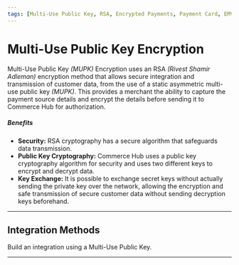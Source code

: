 ```yaml
---
tags: [Multi-Use Public Key, RSA, Encrypted Payments, Payment Card, EMV, Track]
---
```


# Multi-Use Public Key Encryption

Multi-Use Public Key *(MUPK)* Encryption uses an RSA *(Rivest Shamir Adleman)* encryption method that allows secure integration and transmission of customer data, from the use of a static asymmetric multi-use public key *(MUPK)*. This provides a merchant the ability to capture the payment source details and encrypt the details before sending it to Commerce Hub for authorization.

##### Benefits

- **Security:** RSA cryptography has a secure algorithm that safeguards data transmission.
- **Public Key Cryptography:** Commerce Hub uses a public key cryptography algorithm for security and uses two different keys to encrypt and decrypt data.
- **Key Exchange:** It is possible to exchange secret keys without actually sending the private key over the network, allowing the encryption and safe transmission of secure customer data without sending decryption keys beforehand.

---

## Integration Methods

Build an integration using a Multi-Use Public Key.

<!-- type: row -->

<!-- type: card
title: Key Management
description: Commerce Hub's key management system is needed to achieve PCI DSS compliance by implementing a crypto system that manages the secure creation, exchange, distribution, storage and use of cryptographic keys, to protect a customer's sensitive payment card data.
link: ?path=docs/Online-Mobile-Digital/Secure-Data-Capture/Multi-Use-Public-Key/Multi-Use-Public-Key-Management.md
-->

<!-- type: card
title: Encrypt Payment Data
description: The merchant uses multi-use public key for the asymmetric PaymentCard, PaymentEMV, or PaymentTrack encryption of the card data where the merchant can store and send the data to Commerce Hub at a later time.
link: ?path=docs/Online-Mobile-Digital/Secure-Data-Capture/Multi-Use-Public-Key/Multi-Use-Public-Key-Encryption.md
-->

<!-- type: row-end -->

---
